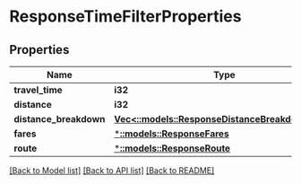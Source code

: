# ResponseTimeFilterProperties

## Properties

Name | Type | Description | Notes
------------ | ------------- | ------------- | -------------
**travel_time** | **i32** |  | [optional] 
**distance** | **i32** |  | [optional] 
**distance_breakdown** | [**Vec<::models::ResponseDistanceBreakdownItem>**](ResponseDistanceBreakdownItem.md) |  | [optional] 
**fares** | [***::models::ResponseFares**](ResponseFares.md) |  | [optional] 
**route** | [***::models::ResponseRoute**](ResponseRoute.md) |  | [optional] 

[[Back to Model list]](../README.md#documentation-for-models) [[Back to API list]](../README.md#documentation-for-api-endpoints) [[Back to README]](../README.md)


